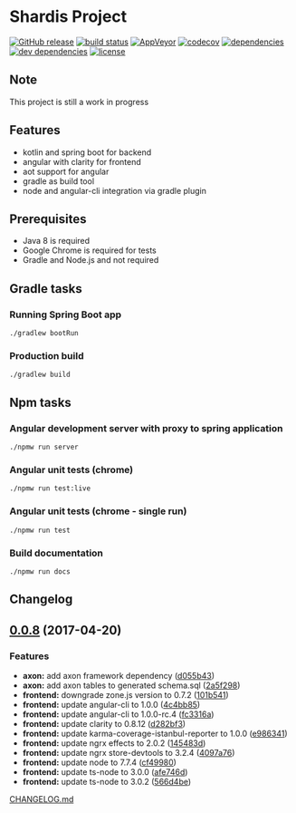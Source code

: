 # Shardis Project

[![GitHub release](https://img.shields.io/github/release/shardis/shardis.svg)]()
[![build status](https://img.shields.io/travis/shardis/shardis/master.svg)](https://travis-ci.org/shardis/shardis)
[![AppVeyor](https://img.shields.io/appveyor/ci/kucharzyk/shardis.svg)](https://ci.appveyor.com/project/kucharzyk/shardis)
[![codecov](https://img.shields.io/codecov/c/github/shardis/shardis/master.svg)](https://codecov.io/gh/shardis/shardis)
[![dependencies](https://img.shields.io/david/shardis/shardis.svg)](https://david-dm.org/shardis/shardis)
[![dev dependencies](https://img.shields.io/david/dev/shardis/shardis.svg)](https://david-dm.org/shardis/shardis)
[![license](https://img.shields.io/github/license/shardis/shardis.svg)](https://github.com/shardis/shardis)


## Note

This project is still a work in progress

## Features

* kotlin and spring boot for backend
* angular with clarity for frontend
* aot support for angular
* gradle as build tool
* node and angular-cli integration via gradle plugin

## Prerequisites

* Java 8 is required
* Google Chrome is required for tests
* Gradle and Node.js and not required

## Gradle tasks

### Running Spring Boot app
```
./gradlew bootRun 
```

### Production build
```
./gradlew build 
```

## Npm tasks

### Angular development server with proxy to spring application
```
./npmw run server 
```

### Angular unit tests (chrome)
```
./npmw run test:live 
```

### Angular unit tests (chrome - single run)
```
./npmw run test
```

### Build documentation
```
./npmw run docs
```

## Changelog

<a name="0.0.8"></a>
## [0.0.8](https://github.com/shardis/shardis/compare/v0.0.7...v0.0.8) (2017-04-20)


### Features

* **axon:** add axon framework dependency ([d055b43](https://github.com/shardis/shardis/commit/d055b43))
* **axon:** add axon tables to generated schema.sql ([2a5f298](https://github.com/shardis/shardis/commit/2a5f298))
* **frontend:** downgrade zone.js version to 0.7.2 ([101b541](https://github.com/shardis/shardis/commit/101b541))
* **frontend:** update angular-cli to 1.0.0 ([4c4bb85](https://github.com/shardis/shardis/commit/4c4bb85))
* **frontend:** update angular-cli to 1.0.0-rc.4 ([fc3316a](https://github.com/shardis/shardis/commit/fc3316a))
* **frontend:** update clarity to 0.8.12 ([d282bf3](https://github.com/shardis/shardis/commit/d282bf3))
* **frontend:** update karma-coverage-istanbul-reporter to 1.0.0 ([e986341](https://github.com/shardis/shardis/commit/e986341))
* **frontend:** update ngrx effects to 2.0.2 ([145483d](https://github.com/shardis/shardis/commit/145483d))
* **frontend:** update ngrx store-devtools to 3.2.4 ([4097a76](https://github.com/shardis/shardis/commit/4097a76))
* **frontend:** update node to 7.7.4 ([cf49980](https://github.com/shardis/shardis/commit/cf49980))
* **frontend:** update ts-node to 3.0.0 ([afe746d](https://github.com/shardis/shardis/commit/afe746d))
* **frontend:** update ts-node to 3.0.2 ([566d4be](https://github.com/shardis/shardis/commit/566d4be))


[CHANGELOG.md](CHANGELOG.md)
